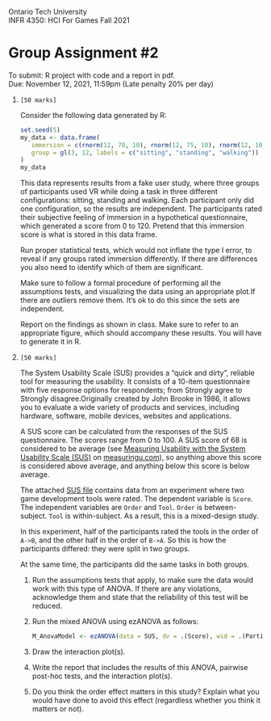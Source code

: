 Ontario Tech University  
INFR 4350: HCI For Games Fall 2021  
# Group Assignment #2  

To submit: R project with code and a report in pdf.  
Due: November 12, 2021, 11:59pm (Late penalty 20% per day)

1. `[50 marks]`

    Consider the following data generated by R:

    ```r
    set.seed(5)
    my_data <- data.frame(
       immersion = c(rnorm(12, 70, 10), rnorm(12, 75, 10), rnorm(12, 100, 10)),
       group = gl(3, 12, labels = c("sitting", "standing", "walking"))
    )
    my_data
    ```

    This data represents results from a fake user study, where three groups of participants used VR while doing a task in three different configurations: sitting, standing and walking. Each participant only did one configuration, so the results are independent. The participants rated their subjective feeling of immersion in a hypothetical questionnaire, which generated a score from 0 to 120. Pretend that this immersion score is what is stored in this data frame.

    Run proper statistical tests, which would not inflate the type I error, to reveal if any groups rated immersion differently. If there are differences you also need to identify which of them are significant.

    Make sure to follow a formal procedure of performing all the assumptions tests, and visualizing the data using an appropriate plot.If there are outliers remove them. It’s ok to do this since the sets are independent.

    Report on the findings as shown in class. Make sure to refer to an appropriate figure, which should accompany these results. You will have to generate it in R.

2. `[50 marks]`

    The System Usability Scale (SUS) provides a “quick and dirty”, reliable tool for measuring the usability. It consists of a 10-item questionnaire with five response options for respondents; from Strongly agree to Strongly disagree.Originally created by John Brooke in 1986, it allows you to evaluate a wide variety of products and services, including hardware, software, mobile devices, websites and applications.

    A SUS score can be calculated from the responses of the SUS questionnaire. The scores range from 0 to 100. A SUS score of 68 is considered to be average (see [Measuring Usability with the System Usability Scale (SUS)](https://measuringu.com/sus/) on [measuringu.com](https://measuringu.com/)), so anything above this score is considered above average, and anything below this score is below average.

    The attached [SUS file](SUS.csv) contains data from an experiment where two game development tools were rated. The dependent variable is `Score`. The independent variables are `Order` and `Tool`. `Order` is between-subject. `Tool` is within-subject. As a result, this is a mixed-design study.

    In this experiment, half of the participants rated the tools in the order of `A->B`, and the other half in the order of `B->A`. So this is how the participants differed: they were split in two groups.

    At the same time, the participants did the same tasks in both groups.

    1. Run the assumptions tests that apply, to make sure the data would work with this type of ANOVA. If there are any violations, acknowledge them and state that the reliability of this test will be reduced.
    2. Run the mixed ANOVA using ezANOVA as follows:

        ```r
        M_AnovaModel <- ezANOVA(data = SUS, dv = .(Score), wid = .(Participants), within = .(Tool), between =.(Order), detailed = T, type = 3)
        ```

    3. Draw the interaction plot(s).
    4. Write the report that includes the results of this ANOVA, pairwise post-hoc tests, and the interaction plot(s).
    5. Do you think the order effect matters in this study? Explain what you would have done to avoid this effect (regardless whether you think it matters or not).
